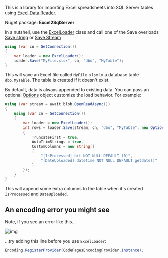 This is a library for importing Excel spreadsheets into SQL Server tables using [Excel Data Reader](https://github.com/ExcelDataReader/ExcelDataReader).

Nuget package: **Excel2SqlServer**

In a nutshell, use the [ExcelLoader](https://github.com/adamosoftware/Excel2SqlServer.Library/blob/master/Excel2SqlServer.Library/ExcelLoader.cs) class and call one of the Save overloads [Save string](https://github.com/adamosoftware/Excel2SqlServer.Library/blob/master/Excel2SqlServer.Library/ExcelLoader.cs#L67) or [Save Stream](https://github.com/adamosoftware/Excel2SqlServer.Library/blob/master/Excel2SqlServer.Library/ExcelLoader.cs#L73)

```csharp
using (var cn = GetConnection())
{
    var loader = new ExcelLoader();
    loader.Save("MyFile.xlsx", cn, "dbo", "MyTable");
}
```
This will save an Excel file called `MyFile.xlsx` to a database table `dbo.MyTable`. The table is created if it doesn't exist.

By default, data is always appended to existing data. You can pass an optional [Options](https://github.com/adamosoftware/Excel2SqlServer.Library/blob/master/Excel2SqlServer.Library/Options.cs) object customize the load behavior. For example:
```csharp
using (var stream = await blob.OpenReadAsync())
{
    using (var cn = GetConnection())
    {
        var loader = new ExcelLoader();
        int rows = loader.Save(stream, cn, "dbo", "MyTable", new Options() 
        {
            TruncateFirst = true,
            AutoTrimStrings = true,
            CustomColumns = new string[]
            {
                "[IsProcessed] bit NOT NULL DEFAULT (0)",
                "[DateUploaded] datetime NOT NULL DEFAULT getdate()"
            }
        });
    }
}
```
This will append some extra columns to the table when it's created `IsProcessed` and `DateUploaded`.

## An encoding error you might see

Note, if you see an error like this...

![img](https://adamosoftware.blob.core.windows.net:443/images/encoding-error.png)

...try adding this line before you use `ExcelLoader`:


```csharp
Encoding.RegisterProvider(CodePagesEncodingProvider.Instance);
```

